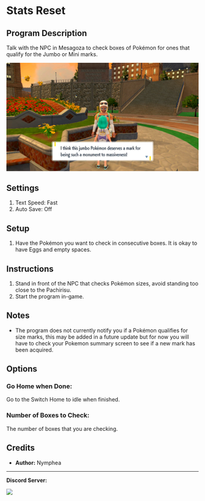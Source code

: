 # Stats Reset

## Program Description

Talk with the NPC in Mesagoza to check boxes of Pokémon for ones that qualify for the Jumbo or Mini marks.

<img src="images/SizeCheckerJumbo.png">

## Settings

1. Text Speed: Fast
2. Auto Save: Off

## Setup

1. Have the Pokémon you want to check in consecutive boxes. It is okay to have Eggs and empty spaces.

## Instructions

1. Stand in front of the NPC that checks Pokémon sizes, avoid standing too close to the Pachirisu.
2. Start the program in-game.

## Notes
- The program does not currently notify you if a Pokémon qualifies for size marks, this may be added in a future update but for now you will have to check your Pokemon summary screen to see if a new mark has been acquired.

## Options

### Go Home when Done:

Go to the Switch Home to idle when finished.

### Number of Boxes to Check:

The number of boxes that you are checking.

## Credits

- **Author:** Nymphea


<hr>

**Discord Server:** 

[<img src="https://canary.discordapp.com/api/guilds/695809740428673034/widget.png?style=banner2">](https://discord.gg/cQ4gWxN)


